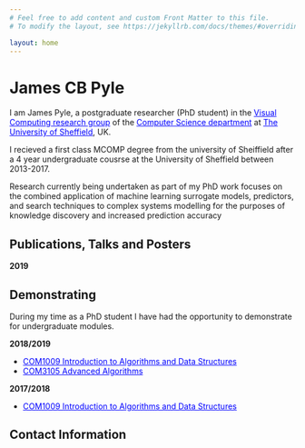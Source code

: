 ```yaml
---
# Feel free to add content and custom Front Matter to this file.
# To modify the layout, see https://jekyllrb.com/docs/themes/#overriding-theme-defaults

layout: home
---
```

<h1>James CB Pyle</h1>
<p>I am James Pyle, a postgraduate researcher (PhD student) in the <a href="https://www.shef.ac.uk/dcs/research/groups/visual-computing" style="color:blue">Visual Computing research group</a> of the <a href="https://www.shef.ac.uk/dcs/" style="color:blue">Computer Science department</a> at <a href="https://www.shef.ac.uk/" style="color:blue">The University of Sheffield</a>, UK.</p>
<p>I recieved a first class MCOMP degree from the university of Sheiffield after a 4 year undergraduate cousrse at the University of Sheffield between 2013-2017.</p>
<p>Research currently being undertaken as part of my PhD work focuses on the combined application of machine learning surrogate models, predictors, and search techniques to complex systems modelling for the purposes of knowledge discovery and increased prediction accuracy</p>

<h2>Publications, Talks and Posters</h2>
<b>2019</b>


<h2>Demonstrating</h2>
<p>During my time as a PhD student I have had the opportunity to demonstrate for undergraduate modules.</p>
<b>2018/2019</b>
<ul>
	<li><a href="http://www.dcs.shef.ac.uk/intranet/teaching/public/modules/level1/com1009.html" style="color:blue">COM1009 Introduction to Algorithms and Data Structures</a></li>
	<li><a href="http://www.dcs.shef.ac.uk/intranet/teaching/public/modules/level3/com3105.html" style="color:blue">COM3105 Advanced Algorithms</a></li>
</ul>
<b>2017/2018</b>
<ul>
	<li><a href="http://www.dcs.shef.ac.uk/intranet/teaching/public/modules/level1/com1009.html" style="color:blue">COM1009 Introduction to Algorithms and Data Structures</a></li>
</ul>
<h2>Contact Information</h2>

<!--https://www.shef.ac.uk/dcs/research/groups/visual-computing-->
<!--http://www.sheffield.ac.uk/dcs-->
<!--http://shef.ac.uk/dcs/-->
<!--http://paulrichmond.shef.ac.uk/-->
<!--http://mkchimeh.staff.shef.ac.uk/-->
<!--https://github.com/jcbpyle-->